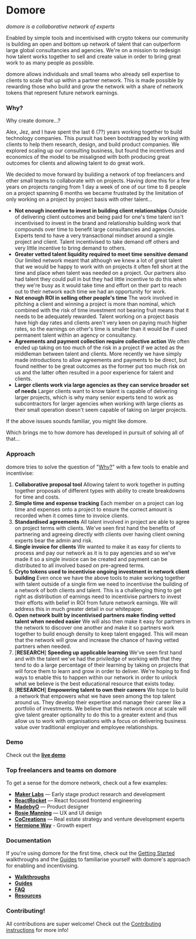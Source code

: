 # Domore

_domore is a collaborative network of experts_

Enabled by simple tools and incentivised with crypto tokens our community is building an open and bottom up network of talent that can outperform large global consultancies and agencies. We're on a mission to redesign how talent works together to sell and create value in order to bring great work to as many people as possible.

domore allows individuals and small teams who already sell expertise to clients to scale that up within a partner network. This is made possible by rewarding those who build and grow the network with a share of network tokens that represent future network earnings.

### Why?

Why create domore...?

Alex, Jez, and I have spent the last 6 (7?) years working together to build technology companies. This pursuit has been bootstrapped by working with clients to help them research, design, and build product companies. We explored scaling up our consulting business, but found the incentives and economics of the model to be misaligned with both producing great outcomes for clients and allowing talent to do great work.

We decided to move forward by building a network of top freelancers and other small teams to collaborate with on projects. Having done this for a few years on projects ranging from 1 day a week of one of our time to 8 people on a project spanning 6 months we became frustrated by the limitation of only working on a project by project basis with other talent...

* **Not enough incentive to invest in building client relationships** Outside of delivering client outcomes and being paid for one's time talent isn't incentivised to invest in the brand and relationship building work that compounds over time to benefit large consultancies and agencies. Experts tend to have a very transactional mindset around a single project and client. Talent incentivised to take demand off others and very little incentive to bring demand to others.
* **Greater vetted talent liquidity required to meet time sensitive demand** Our limited network meant that although we knew a lot of great talent that we would be happy to work with on projects it often fell short at the time and place when talent was needed on a project. Our partners also had talent they could pull in but they had little incentive to do this when they we're busy as it would take time and effort on their part to reach out to their network each time we had an opportunity for work.
* **Not enough ROI in selling other people's time** The work involved in pitching a client and winning a project is more than nominal, which combined with the risk of time investment not bearing fruit means that it needs to be adequately rewarded. Talent working on a project basis have high day rates and clients aren't very keen on paying much higher rates, so the earnings on other's time is smaller than it would be if used permanent talent within an agency or consultancy.
* **Agreements and payment collection require collective action** We often ended up taking on too much of the risk in a project if we acted as the middleman between talent and clients. More recently we have simply made introductions to allow agreements and payments to be direct, but found neither to be great outcomes as the former put too much risk on us and the latter often resulted in a poor experience for talent and clients.
* **Larger clients work via large agencies as they can service broader set of needs** Larger clients want to know talent is capable of delivering larger projects, which is why many senior experts tend to work as subcontractors for larger agencies when working with large clients as their small operation doesn't seem capable of taking on larger projects.

If the above issues sounds familiar, you might like domore.

Which brings me to how domore has developed in pursuit of solving all of that...

### Approach

domore tries to solve the question of "[Why?](#why)" with a few tools to enable and incentivise:

1. **Collaborative proposal tool** Allowing talent to work together in putting together proposals of different types with ability to create breakdowns for time and costs.
2. **Simple time and expense tracking** Each member on a project can log time and expenses onto a project to ensure the correct amount is recorded when it comes time to invoice clients.
3. **Standardised agreements** All talent involved in project are able to agree on project terms with clients. We've seen first hand the benefits of partnering and agreeing directly with clients over having client owning experts bear the admin and risk.
4. **Single invoice for clients** We wanted to make it as easy for clients to process and pay our network as it is to pay agencies and so we've made it so a single invoice can be created and payment can be distributed to all involved based on pre-agreed terms.
5. **Cryto tokens used to incentivise ongoing investment in network client building** Even once we have the above tools to make working together with talent outside of a single firm we need to incentivise the building of a network of both clients and talent. This is a challenging thing to get right as distribution of earnings need to incentivise partners to invest their efforts with belief in ROI from future network earnings. We will address this in much greater detail in our whitepaper.
6. **Open network built by incentivised partners make finding vetted talent when needed easier** We will also then make it easy for partners in the network to discover one another and make it so partners work together to build enough density to keep talent engaged. This will mean that the network will grow and increase the chance of having vetted partners when needed.
7. [**RESEARCH**] **Speeding up applicable learning** We've seen first hand and with the talent we've had the priviledge of working with that they tend to do a large percentage of their learning by taking on projects that will force them to learn and grow in order to deliver. We're hoping to find ways to enable this to happen within our network in order to unlock what we believe is the best educational resource that exists today.
8. [**RESEARCH**] **Empowering talent to own their careers** We hope to build a network that empowers what we have seen among the top talent around us. They develop their expertise and manage their career like a portfolio of investments. We believe that this network once at scale will give talent greater optionality to do this to a greater extent and thus allow us to work with organisations with a focus on delivering business value over traditional employer and employee relationships.

### Demo

Check out the [**live demo**](http://domore.network)

### Top freelancers and teams on domore

To get a sense for the domore network, check out a few examples:

* [**Maker Labs**](www.makerlabs.co.uk) — Early stage product research and development
* [**ReactRocket**](www.reactrocket.com) — React focused frontend engineering
* [**MadebyO**](www.madebyo.com) — Product designer
* [**Rosie Manning**](www.rosiemanning.com) — UX and UI design
* [**CoCreations**](www.cocreations.com) — Real estate strategy and venture development experts
* [**Hermione Way**](www.hermioneway.com) - Growth expert

### Documentation

If you're using domore for the first time, check out the [Getting Started](http://domore.network/getting-started) walkthroughs and the [Guides](http://domore.network/guides) to familiarise yourself with domore's approach for enabling and incentivising.

* [**Walkthroughs**](http://domore.network/getting-started)
* [**Guides**](http://domore.network/guides)
* [**FAQ**](http://domore.network/general/faq)
* [**Resources**](http://domore.network/general/resources)

### Contributing!

All contributions are super welcome! Check out the [Contributing instructions](./Contributing.md) for more info!
